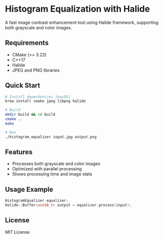 # Histogram Equalization with Halide

A fast image contrast enhancement tool using Halide framework, supporting both grayscale and color images.

## Requirements
- CMake (>= 3.22)
- C++17
- Halide
- JPEG and PNG libraries

## Quick Start

```bash
# Install dependencies (macOS)
brew install cmake jpeg libpng halide

# Build
mkdir build && cd build
cmake ..
make

# Run
./histogram_equalizer input.jpg output.png
```

## Features
- Processes both grayscale and color images
- Optimized with parallel processing
- Shows processing time and image stats

## Usage Example
```cpp
HistogramEqualizer equalizer;
Halide::Buffer<uint8_t> output = equalizer.process(input);
```

## License
MIT License